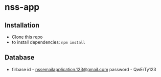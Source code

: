 # nss-app

## Installation
- Clone this repo
- to install dependencies: `npm install`

## Database
- firbase 
  id - nssemailapplication.123@gmail.com
  password - QwErTy123
